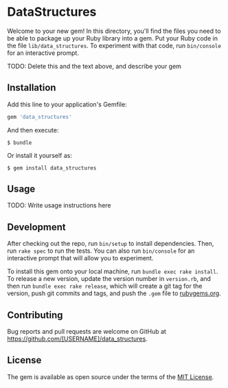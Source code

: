 # DataStructures

Welcome to your new gem! In this directory, you'll find the files you need to be able to package up your Ruby library into a gem. Put your Ruby code in the file `lib/data_structures`. To experiment with that code, run `bin/console` for an interactive prompt.

TODO: Delete this and the text above, and describe your gem

## Installation

Add this line to your application's Gemfile:

```ruby
gem 'data_structures'
```

And then execute:

    $ bundle

Or install it yourself as:

    $ gem install data_structures

## Usage

TODO: Write usage instructions here

## Development

After checking out the repo, run `bin/setup` to install dependencies. Then, run `rake spec` to run the tests. You can also run `bin/console` for an interactive prompt that will allow you to experiment.

To install this gem onto your local machine, run `bundle exec rake install`. To release a new version, update the version number in `version.rb`, and then run `bundle exec rake release`, which will create a git tag for the version, push git commits and tags, and push the `.gem` file to [rubygems.org](https://rubygems.org).

## Contributing

Bug reports and pull requests are welcome on GitHub at https://github.com/[USERNAME]/data_structures.

## License

The gem is available as open source under the terms of the [MIT License](https://opensource.org/licenses/MIT).
